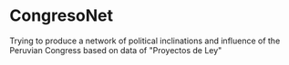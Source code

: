 # CongresoNet
Trying to produce a network of political inclinations and influence of the Peruvian Congress based on data of "Proyectos de Ley"
